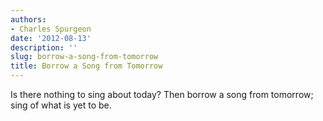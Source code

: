 ```yaml
---
authors:
- Charles Spurgeon
date: '2012-08-13'
description: ''
slug: borrow-a-song-from-tomorrow
title: Borrow a Song from Tomorrow
---
```


Is there nothing to sing about today? Then borrow a song from tomorrow; sing of what is yet to be.